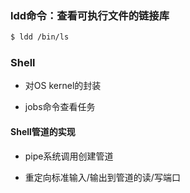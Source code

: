 ### ldd命令：查看可执行文件的链接库

```sh
$ ldd /bin/ls
```

### Shell

- 对OS kernel的封装

- jobs命令查看任务

#### Shell管道的实现

- pipe系统调用创建管道

- 重定向标准输入/输出到管道的读/写端口